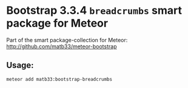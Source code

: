 # Bootstrap 3.3.4 `breadcrumbs` smart package for Meteor

Part of the smart package-collection for Meteor: http://github.com/matb33/meteor-bootstrap

## Usage:

`meteor add matb33:bootstrap-breadcrumbs`